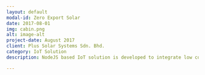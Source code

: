 ```yaml
---
layout: default
modal-id: Zero Export Solar
date: 2017-08-01
img: cabin.png
alt: image-alt
project-date: August 2017
client: Plus Solar Systems Sdn. Bhd.
category: IoT Solution
description: NodeJS based IoT solution is developed to integrate low cost hardwares with industrial automation protocols such Modbus and PLC. The solution can take measurable action to reduce OPEX without altering pre existing SCADA architecture; enabling processes to be lean and agile without the overhead cost of compliance and regulations. The life-cycle of the IoT solution were developed (architecting the process and data model) and managed (prototype to production) on Google Cloud Platform. Machine Learning pipelines were implemented to automate the workflow of Data Warehousing, Model generation and deployment. Various ML/Statistical algorithms (Generalised Linear Model, Ensemble Learning and Support Vector Regression) were implemented to determine optimum outcome.

---
```

